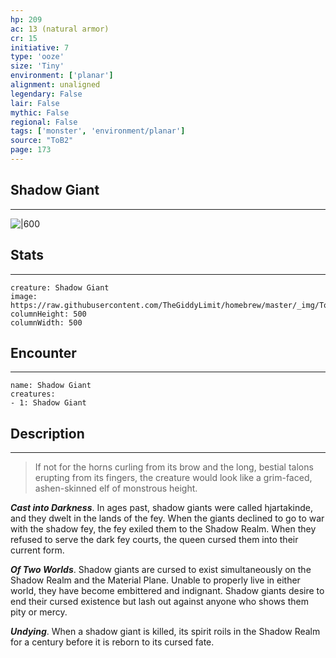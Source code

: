 ```yaml
---
hp: 209
ac: 13 (natural armor)
cr: 15
initiative: 7
type: 'ooze'    
size: 'Tiny'
environment: ['planar']
alignment: unaligned
legendary: False
lair: False
mythic: False
regional: False
tags: ['monster', 'environment/planar']
source: "ToB2"
page: 173
---
```


## Shadow Giant
---

![|600](https://raw.githubusercontent.com/TheGiddyLimit/homebrew/master/_img/ToB2/creature/Shadow%20Giant.webp)

## Stats
---

```statblock
creature: Shadow Giant
image: https://raw.githubusercontent.com/TheGiddyLimit/homebrew/master/_img/ToB2/creature/token/Shadow%20Giant%20%28Token%29.png
columnHeight: 500
columnWidth: 500
```

## Encounter
---

```encounter-table
name: Shadow Giant
creatures:
- 1: Shadow Giant
```

## Description
---
>If not for the horns curling from its brow and the long, bestial talons erupting from its fingers, the creature would look like a grim-faced, ashen-skinned elf of monstrous height.

**_Cast into Darkness_**. In ages past, shadow giants were called hjartakinde, and they dwelt in the lands of the fey. When the giants declined to go to war with the shadow fey, the fey exiled them to the Shadow Realm. When they refused to serve the dark fey courts, the queen cursed them into their current form.

**_Of Two Worlds_**. Shadow giants are cursed to exist simultaneously on the Shadow Realm and the Material Plane. Unable to properly live in either world, they have become embittered and indignant. Shadow giants desire to end their cursed existence but lash out against anyone who shows them pity or mercy.

**_Undying_**. When a shadow giant is killed, its spirit roils in the Shadow Realm for a century before it is reborn to its cursed fate.






